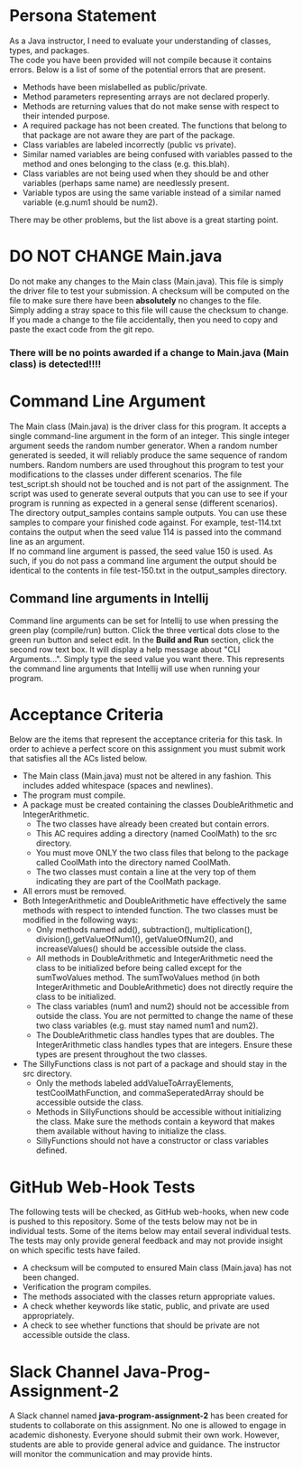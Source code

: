 # Persona Statement
As a Java instructor, I need to evaluate your understanding of classes, types, and packages.  
The code you have been provided will not compile because it contains errors.  Below is a list of some of the potential errors that are present.
- Methods have been mislabelled as public/private.
- Method parameters representing arrays are not declared properly.
- Methods are returning values that do not make sense with respect to their intended purpose.
- A required package has not been created.  The functions that belong to that package are not aware they are part of the package.
- Class variables are labeled incorrectly (public vs private).
- Similar named variables are being confused with variables passed to the method and ones belonging to the class (e.g. this.blah).
- Class variables are not being used when they should be and other variables (perhaps same name) are needlessly present.
- Variable typos are using the same variable instead of a similar named variable (e.g.num1 should be num2).

There may be other problems, but the list above is a great starting point.
# DO NOT CHANGE Main.java

Do not make any changes to the Main class (Main.java).  This file is simply the driver file to test your submission.
A checksum will be computed on the file to make sure there have been **absolutely** no changes to the file.  
Simply adding a stray space to this file will cause the checksum to change.  If you made a change to the file accidentally, then you need to copy and paste the exact code from the git repo.
### There will be no points awarded if a change to Main.java (Main class) is detected!!!!

# Command Line Argument
The Main class (Main.java) is the driver class for this program.  It accepts a single command-line argument in the form of an integer.
This single integer argument seeds the random number generator. When a random number generated is seeded, it will reliably produce the same sequence of random numbers.  Random numbers are used throughout this program to test your modifications to the classes under different scenarios.
The file test_script.sh should not be touched and is not part of the assignment.  The script was used to generate several outputs that you can use to see if your program is running as expected in a general sense (different scenarios).
The directory output_samples contains sample outputs.  You can use these samples to compare your finished code against.
For example, test-114.txt contains the output when the seed value 114 is passed into the command line as an argument.  
If no command line argument is passed, the seed value 150 is used.  As such, if you do not pass a command line argument the  output should be identical to the contents in file test-150.txt in the output_samples directory.

## Command line arguments in Intellij
Command line arguments can be set for Intellij to use when pressing the green play (compile/run) button. Click the three vertical dots close to the green run button and select edit. In the **Build and Run** section, click the second row text box.  It will display a help message about "CLI Arguments...".  Simply type the seed value you want there.  This represents the command line arguments that Intellij will use when running your program.

# Acceptance Criteria
Below are the items that represent the acceptance criteria for this task.  In order to achieve a perfect score on this assignment you must submit work that satisfies all the ACs listed below.

- The Main class (Main.java) must not be altered in any fashion.  This includes added whitespace (spaces and newlines).
- The program must compile.
- A package must be created containing the classes DoubleArithmetic and IntegerArithmetic.
    - The two classes have already been created but contain errors.
    - This AC requires adding a directory (named CoolMath) to the src directory.
    - You must move ONLY the two class files that belong to the package called CoolMath into the directory named CoolMath.
    - The two classes must contain a line at the very top of them indicating they are part of the CoolMath package.
- All errors must be removed.
- Both IntegerArithmetic and DoubleArithmetic have effectively the same methods with respect to intended function.  The two classes must be modified in the following ways:
    - Only methods named add(), subtraction(), multiplication(), division(),getValueOfNum1(), getValueOfNum2(), and increaseValues() should be accessible outside the class.
    - All methods in DoubleArithmetic and IntegerArithmetic need the class to be initialized before being called except for the sumTwoValues method. The sumTwoValues method (in both IntegerArithmetic and DoubleArithmetic) does not directly require the class to be initialized.
    - The class variables (num1 and num2) should not be accessible from outside the class.  You are not permitted to change the name of these two class variables (e.g. must stay named num1 and num2).
    - The DoubleArithmetic class handles types that are doubles.  The IntegerArithmetic class handles types that are integers.  Ensure these types are present throughout the two classes.
- The SillyFunctions class is not part of a package and should stay in the src directory.
    - Only the methods labeled addValueToArrayElements, testCoolMathFunction, and commaSeperatedArray should be accessible outside the class.
    - Methods in SillyFunctions should be accessible without initializing the class.  Make sure the methods contain a keyword that makes them available without having to initialize the class.
    - SillyFunctions should not have a constructor or class variables defined.




# GitHub Web-Hook Tests
The following tests will be checked, as GitHub web-hooks, when new code is pushed to this repository. Some of the tests below may not be in individual tests.  Some of the items below may entail several individual tests. The tests may only provide general feedback and may not provide insight on which specific tests have failed.
- A checksum will be computed to ensured Main class (Main.java) has not been changed.
- Verification the program compiles.
- The methods associated with the classes return appropriate values.
- A check whether keywords like static, public, and private are used appropriately.
- A check to see whether functions that should be private are not accessible outside the class.


# Slack Channel **Java-Prog-Assignment-2**

A Slack channel named **java-program-assignment-2** has been created for students to collaborate on this assignment.  No one is allowed to engage in academic dishonesty. Everyone should submit their own work.  However, students are able to provide general advice and guidance.  The instructor will monitor the communication and may provide hints.


